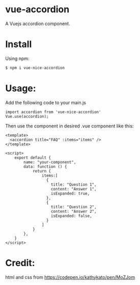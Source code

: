 # vue-accordion
A Vuejs accordion component.   
# Install
Using npm:   
```bash
$ npm i vue-nice-accordion
```
# Usage:
Add the following code to your main.js

```
import accordion from 'vue-nice-accordion'
Vue.use(accordion);
```

Then use the component in desired .vue component like this:

```
<template>
  <accordion title="FAQ" :items="items" />
</template>

<script>
    export default {
        name: "your-component",
        data: function () {
            return {
                items:[
                  {
                    title: "Question 1",
                    content: "Answer 1",
                    isExpanded: true,
                  },
                  {
                    title: "Question 2",
                    content: "Answer 2",
                    isExpanded: false,
                  }
                ]
            }
        },
    }
</script>

```

# Credit:
html and css from https://codepen.io/kathykato/pen/MoZJom
